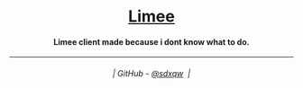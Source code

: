 <h1 align="center">
  <a href="https://github.com/sdxqw/limee">Limee</a>
</h1>

<h4 align="center">Limee client made because i dont know what to do.</h4>


---
<h6 align="center">
  | GitHub - <a href="https://github.com/sdxqw">@sdxqw</a> 
  |
</h6>
